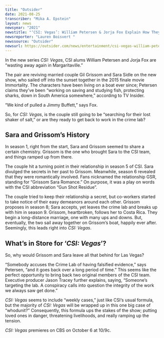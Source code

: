 ```yaml
---
title: "Outsider"
date: 2021-08-25
transcriber: "Mika A. Epstein"
layout: news
newsyear: "2021"
newstitle: "‘CSI: Vegas’: William Petersen & Jorja Fox Explain How They ‘Pulled a Jimmy Buffett’ for New Show"
newsreporter: "Lauren Boisvert "
newssource: "Outsider"
newsurl: https://outsider.com/news/entertainment/csi-vegas-william-petersen-jorja-fox-explain-how-they-pulled-jimmy-buffett-for-new-show/
---
```


In the new series _CSI: Vegas_, CSI alums William Petersen and Jorja Fox are “wasting away again in Margaritaville.”

The pair are reviving married couple Gil Grissom and Sara Sidle on the new show, who sailed off into the sunset together in the 2015 finale movie Immortality. The characters have been living on a boat ever since; Petersen claims they’ve been “working on saving and studying fish, protecting sharks, down in South America somewhere,” according to TV Insider.

“We kind of pulled a Jimmy Buffett,” says Fox.

So, for _CSI: Vegas_, is the couple still going to be “searching for their lost shaker of salt,” or are they ready to get back to work in the crime lab?

## Sara and Grissom’s History

In season 1, right from the start, Sara and Grissom seemed to share a certain chemistry. Grissom is the one who brought Sara to the CSI team, and things ramped up from there.

The couple hit a turning point in their relationship in season 5 of CSI. Sara divulged the secrets in her past to Grissom. Meanwhile, season 6 revealed that they were romantically involved. Fans nicknamed the relationship GSR, standing for “Grissom Sara Romance.” On purpose, it was a play on words with the CSI abbreviation “Gun Shot Residue”.

The couple tried to keep their relationship a secret, but co-workers started to take notice of their easy demeanors around each other. Grissom proposes in season 8; Sara accepts, yet leaves the crime lab and breaks up with him in season 9. Grissom, heartbroken, follows her to Costa Rica. They begin a long-distance marriage, one with many ups and downs. But, eventually, the two sail away together on Grissom’s boat, happily ever after. Seemingly, this leads right into _CSI: Vegas_.

## What’s in Store for ‘_CSI: Vegas_’?

So, why would Grissom and Sara leave all that behind for Las Vegas?

“Somebody accuses the Crime Lab of having falsified evidence,” says Petersen, “and it goes back over a long period of time.” This seems like the perfect opportunity to bring back two original members of the CSI team. Executive producer Jason Tracey further explains, saying, “Someone’s targeting the lab. A conspiracy calls into question the integrity of the work we always saw get done.”

_CSI: Vegas_ seems to include “weekly cases,” just like CSI‘s usual formula, but the majority of _CSI: Vegas_ will be wrapped up in this one big case of “whodunit?” Consequently, this formula ups the stakes of the show; putting loved ones in danger, threatening livelihoods, and really ramping up the tension.

_CSI: Vegas_ premieres on CBS on October 6 at 10/9c.
